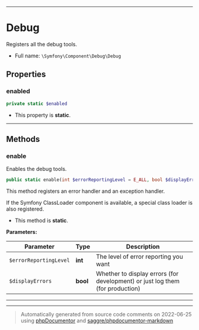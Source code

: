 ***

# Debug

Registers all the debug tools.



* Full name: `\Symfony\Component\Debug\Debug`



## Properties


### enabled



```php
private static $enabled
```



* This property is **static**.


***

## Methods


### enable

Enables the debug tools.

```php
public static enable(int $errorReportingLevel = E_ALL, bool $displayErrors = true): mixed
```

This method registers an error handler and an exception handler.

If the Symfony ClassLoader component is available, a special
class loader is also registered.

* This method is **static**.




**Parameters:**

| Parameter | Type | Description |
|-----------|------|-------------|
| `$errorReportingLevel` | **int** | The level of error reporting you want |
| `$displayErrors` | **bool** | Whether to display errors (for development) or just log them (for production) |




***


***
> Automatically generated from source code comments on 2022-06-25 using [phpDocumentor](http://www.phpdoc.org/) and [saggre/phpdocumentor-markdown](https://github.com/Saggre/phpDocumentor-markdown)
